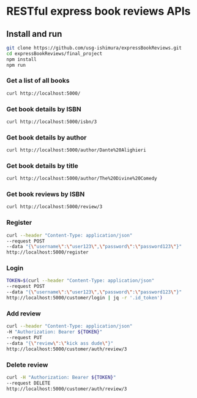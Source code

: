 # RESTful express book reviews APIs
## Install and run
```sh
git clone https://github.com/usg-ishimura/expressBookReviews.git
cd expressBookReviews/final_project
npm install
npm run
```
### Get a list of all books
```sh
curl http://localhost:5000/
```
### Get book details by ISBN
```sh
curl http://localhost:5000/isbn/3
```
### Get book details by author
```sh
curl http://localhost:5000/author/Dante%20Alighieri
```
### Get book details by title
```sh
curl http://localhost:5000/author/The%20Divine%20Comedy
```
### Get book reviews by ISBN
```sh
curl http://localhost:5000/review/3
```
### Register
```sh
curl --header "Content-Type: application/json" 
--request POST 
--data "{\"username\":\"user123\",\"password\":\"password123\"}" 
http://localhost:5000/register
```
### Login
```sh
TOKEN=$(curl --header "Content-Type: application/json" 
--request POST 
--data "{\"username\":\"user123\",\"password\":\"password123\"}" 
http://localhost:5000/customer/login | jq -r '.id_token')
```
### Add review
```sh
curl --header "Content-Type: application/json" 
-H "Authorization: Bearer ${TOKEN}" 
--request PUT 
--data "{\"review\":\"kick ass dude\"}" 
http://localhost:5000/customer/auth/review/3
```
### Delete review
```sh
curl -H "Authorization: Bearer ${TOKEN}" 
--request DELETE 
http://localhost:5000/customer/auth/review/3
```

